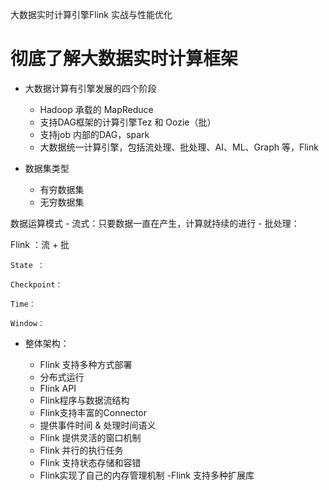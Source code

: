 大数据实时计算引擎Flink 实战与性能优化

# 彻底了解大数据实时计算框架

- 大数据计算有引擎发展的四个阶段
    - Hadoop 承载的 MapReduce
    - 支持DAG框架的计算引擎Tez 和 Oozie（批）
    - 支持job 内部的DAG，spark
    - 大数据统一计算引擎，包括流处理、批处理、AI、ML、Graph 等，Flink
    

- 数据集类型
    - 有穷数据集
    - 无穷数据集
    

数据运算模式
    - 流式：只要数据一直在产生，计算就持续的进行
    - 批处理：
    
Flink ：流 + 批

    State ：
    
    Checkpoint：
    
    Time：
    
    Window：
    
    
- 整体架构：


    - Flink 支持多种方式部署
    - 分布式运行
    - Flink API
    - Flink程序与数据流结构
    - Flink支持丰富的Connector
    - 提供事件时间 & 处理时间语义
    - Flink 提供灵活的窗口机制
    - Flink 并行的执行任务
    - Flink 支持状态存储和容错
    - Flink实现了自己的内存管理机制
    -Flink 支持多种扩展库 

    
    
    
    
    
    
    
    
    
    
    
    
    
    
    
    
    
    
    
    
    
    
    